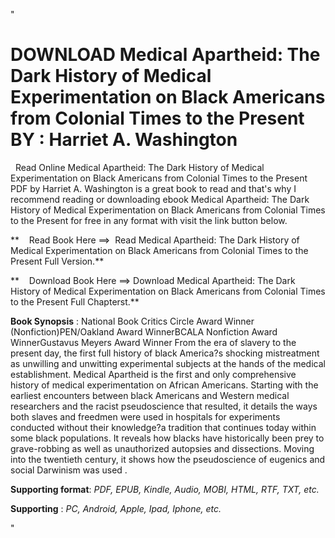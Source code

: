  "

**DOWNLOAD Medical Apartheid: The Dark History of Medical Experimentation on Black Americans from Colonial Times to the Present BY : Harriet A. Washington**
============================================================================================================================================================

  Read Online Medical Apartheid: The Dark History of Medical Experimentation on Black Americans from Colonial Times to the Present PDF by Harriet A. Washington is a great book to read and that's why I recommend reading or downloading ebook Medical Apartheid: The Dark History of Medical Experimentation on Black Americans from Colonial Times to the Present for free in any format with visit the link button below.

**    Read Book Here ==>  Read Medical Apartheid: The Dark History of Medical Experimentation on Black Americans from Colonial Times to the Present Full Version.**

**    Download Book Here ==> Download Medical Apartheid: The Dark History of Medical Experimentation on Black Americans from Colonial Times to the Present Full Chapterst.**

**Book Synopsis** : National Book Critics Circle Award Winner (Nonfiction)PEN/Oakland Award WinnerBCALA Nonfiction Award WinnerGustavus Meyers Award Winner From the era of slavery to the present day, the first full history of black America?s shocking mistreatment as unwilling and unwitting experimental subjects at the hands of the medical establishment. Medical Apartheid is the first and only comprehensive history of medical experimentation on African Americans. Starting with the earliest encounters between black Americans and Western medical researchers and the racist pseudoscience that resulted, it details the ways both slaves and freedmen were used in hospitals for experiments conducted without their knowledge?a tradition that continues today within some black populations. It reveals how blacks have historically been prey to grave-robbing as well as unauthorized autopsies and dissections. Moving into the twentieth century, it shows how the pseudoscience of eugenics and social Darwinism was used .

**Supporting format**: _PDF, EPUB, Kindle, Audio, MOBI, HTML, RTF, TXT, etc._

**Supporting** : _PC, Android, Apple, Ipad, Iphone, etc._

"